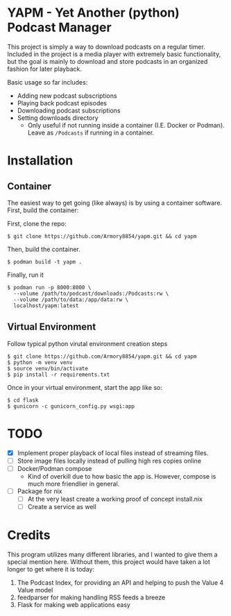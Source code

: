 # YAPM - Yet Another (python) Podcast Manager
This project is simply a way to download podcasts on a regular timer. Included in the project is a media player with extremely basic functionality, but the goal is mainly to download and store podcasts in an organized fashion for later playback.

Basic usage so far includes:
- Adding new podcast subscriptions
- Playing back podcast episodes
- Downloading podcast subscriptions
- Setting downloads directory
  - Only useful if not running inside a container (I.E. Docker or Podman). Leave as `/Podcasts` if running in a container.

# Installation
## Container
The easiest way to get going (like always) is by using a container software. First, build the container:

First, clone the repo:

`$ git clone https://github.com/Armory8854/yapm.git && cd yapm`

Then, build the container.

`$ podman build -t yapm .`

Finally, run it

```
$ podman run -p 8000:8000 \
  --volume /path/to/podcast/downloads:/Podcasts:rw \
  --volume /path/to/data:/app/data:rw \
  localhost/yapm:latest
```

## Virtual Environment
Follow typical python virutal environment creation steps

```
$ git clone https://github.com/Armory8854/yapm.git && cd yapm
$ python -m venv venv
$ source venv/bin/activate
$ pip install -r requirements.txt
```

Once in your virtual environment, start the app like so:

```
$ cd flask
$ gunicorn -c gunicorn_config.py wsgi:app
```

# TODO
- [x] Implement proper playback of local files instead of streaming files.
- [ ] Store image files locally instead of pulling high res copies online
- [ ] Docker/Podman compose
  - Kind of overkill due to how basic the app is. However, compose is much more friendlier in general.
- [ ] Package for nix
  - [ ] At the very least create a working proof of concept install.nix
  - [ ] Create a service as well

# Credits
This program utilizes many different libraries, and I wanted to give them a special mention here. Without them, this project would have taken a lot longer to get where it is today:

1. The Podcast Index, for providing an API and helping to push the Value 4 Value model
2. feedparser for making handling RSS feeds a breeze
3. Flask for making web applications easy
